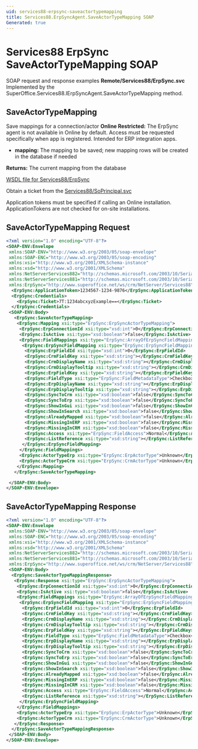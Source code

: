 ```yaml
---
uid: services88-erpsync-saveactortypemapping
title: Services88.ErpSyncAgent.SaveActorTypeMapping SOAP
Generated: true
---
```


# Services88 ErpSync SaveActorTypeMapping SOAP

SOAP request and response examples **Remote/Services88/ErpSync.svc**
Implemented by the <see cref="M:SuperOffice.Services88.IErpSyncAgent.SaveActorTypeMapping">SuperOffice.Services88.IErpSyncAgent.SaveActorTypeMapping</see> method.

## SaveActorTypeMapping

Save mappings for a connection/actor
<para /><b>Online Restricted:</b> The ErpSync agent is not available in Online by default. Access must be requested specifically when app is registered. Intended for ERP integration apps.

* **mapping:** The mapping to be saved; new mapping rows will be created in the database if needed

**Returns:** The current mapping from the database


[WSDL file for Services88/ErpSync](../Services88-ErpSync.md)

Obtain a ticket from the [Services88/SoPrincipal.svc](../SoPrincipal/index.md)

Application tokens must be specified if calling an Online installation. ApplicationTokens are not checked for on-site installations.

## SaveActorTypeMapping Request

```xml
<?xml version="1.0" encoding="UTF-8"?>
<SOAP-ENV:Envelope
 xmlns:SOAP-ENV="http://www.w3.org/2003/05/soap-envelope"
 xmlns:SOAP-ENC="http://www.w3.org/2003/05/soap-encoding"
 xmlns:xsi="http://www.w3.org/2001/XMLSchema-instance"
 xmlns:xsd="http://www.w3.org/2001/XMLSchema"
 xmlns:NetServerServices882="http://schemas.microsoft.com/2003/10/Serialization/Arrays"
 xmlns:NetServerServices881="http://schemas.microsoft.com/2003/10/Serialization/"
 xmlns:ErpSync="http://www.superoffice.net/ws/crm/NetServer/Services88">
  <ErpSync:ApplicationToken>1234567-1234-9876</ErpSync:ApplicationToken>
  <ErpSync:Credentials>
    <ErpSync:Ticket>7T:1234abcxyzExample==</ErpSync:Ticket>
  </ErpSync:Credentials>
 <SOAP-ENV:Body>
   <ErpSync:SaveActorTypeMapping>
    <ErpSync:Mapping xsi:type="ErpSync:ErpSyncActorTypeMapping">
     <ErpSync:ErpConnectionId xsi:type="xsd:int">0</ErpSync:ErpConnectionId>
     <ErpSync:IsActive xsi:type="xsd:boolean">false</ErpSync:IsActive>
     <ErpSync:FieldMappings xsi:type="ErpSync:ArrayOfErpSyncFieldMapping">
      <ErpSync:ErpSyncFieldMapping xsi:type="ErpSync:ErpSyncFieldMapping">
       <ErpSync:ErpFieldId xsi:type="xsd:int">0</ErpSync:ErpFieldId>
       <ErpSync:CrmFieldKey xsi:type="xsd:string"></ErpSync:CrmFieldKey>
       <ErpSync:CrmDisplayName xsi:type="xsd:string"></ErpSync:CrmDisplayName>
       <ErpSync:CrmDisplayTooltip xsi:type="xsd:string"></ErpSync:CrmDisplayTooltip>
       <ErpSync:ErpFieldKey xsi:type="xsd:string"></ErpSync:ErpFieldKey>
       <ErpSync:FieldType xsi:type="ErpSync:FieldMetadataType">Checkbox</ErpSync:FieldType>
       <ErpSync:ErpDisplayName xsi:type="xsd:string"></ErpSync:ErpDisplayName>
       <ErpSync:ErpDisplayTooltip xsi:type="xsd:string"></ErpSync:ErpDisplayTooltip>
       <ErpSync:SyncToCrm xsi:type="xsd:boolean">false</ErpSync:SyncToCrm>
       <ErpSync:SyncToErp xsi:type="xsd:boolean">false</ErpSync:SyncToErp>
       <ErpSync:ShowInGui xsi:type="xsd:boolean">false</ErpSync:ShowInGui>
       <ErpSync:ShowInSearch xsi:type="xsd:boolean">false</ErpSync:ShowInSearch>
       <ErpSync:AlreadyMapped xsi:type="xsd:boolean">false</ErpSync:AlreadyMapped>
       <ErpSync:MissingInERP xsi:type="xsd:boolean">false</ErpSync:MissingInERP>
       <ErpSync:MissingInCRM xsi:type="xsd:boolean">false</ErpSync:MissingInCRM>
       <ErpSync:Access xsi:type="ErpSync:FieldAccess">Normal</ErpSync:Access>
       <ErpSync:ListReference xsi:type="xsd:string"></ErpSync:ListReference>
      </ErpSync:ErpSyncFieldMapping>
     </ErpSync:FieldMappings>
     <ErpSync:ActorTypeErp xsi:type="ErpSync:ErpActorType">Unknown</ErpSync:ActorTypeErp>
     <ErpSync:ActorTypeCrm xsi:type="ErpSync:CrmActorType">Unknown</ErpSync:ActorTypeCrm>
    </ErpSync:Mapping>
   </ErpSync:SaveActorTypeMapping>

 </SOAP-ENV:Body>
</SOAP-ENV:Envelope>

```


## SaveActorTypeMapping Response

```xml
<?xml version="1.0" encoding="UTF-8"?>
<SOAP-ENV:Envelope
 xmlns:SOAP-ENV="http://www.w3.org/2003/05/soap-envelope"
 xmlns:SOAP-ENC="http://www.w3.org/2003/05/soap-encoding"
 xmlns:xsi="http://www.w3.org/2001/XMLSchema-instance"
 xmlns:xsd="http://www.w3.org/2001/XMLSchema"
 xmlns:NetServerServices882="http://schemas.microsoft.com/2003/10/Serialization/Arrays"
 xmlns:NetServerServices881="http://schemas.microsoft.com/2003/10/Serialization/"
 xmlns:ErpSync="http://www.superoffice.net/ws/crm/NetServer/Services88">
 <SOAP-ENV:Body>
  <ErpSync:SaveActorTypeMappingResponse>
   <ErpSync:Response xsi:type="ErpSync:ErpSyncActorTypeMapping">
    <ErpSync:ErpConnectionId xsi:type="xsd:int">0</ErpSync:ErpConnectionId>
    <ErpSync:IsActive xsi:type="xsd:boolean">false</ErpSync:IsActive>
    <ErpSync:FieldMappings xsi:type="ErpSync:ArrayOfErpSyncFieldMapping">
     <ErpSync:ErpSyncFieldMapping xsi:type="ErpSync:ErpSyncFieldMapping">
      <ErpSync:ErpFieldId xsi:type="xsd:int">0</ErpSync:ErpFieldId>
      <ErpSync:CrmFieldKey xsi:type="xsd:string"></ErpSync:CrmFieldKey>
      <ErpSync:CrmDisplayName xsi:type="xsd:string"></ErpSync:CrmDisplayName>
      <ErpSync:CrmDisplayTooltip xsi:type="xsd:string"></ErpSync:CrmDisplayTooltip>
      <ErpSync:ErpFieldKey xsi:type="xsd:string"></ErpSync:ErpFieldKey>
      <ErpSync:FieldType xsi:type="ErpSync:FieldMetadataType">Checkbox</ErpSync:FieldType>
      <ErpSync:ErpDisplayName xsi:type="xsd:string"></ErpSync:ErpDisplayName>
      <ErpSync:ErpDisplayTooltip xsi:type="xsd:string"></ErpSync:ErpDisplayTooltip>
      <ErpSync:SyncToCrm xsi:type="xsd:boolean">false</ErpSync:SyncToCrm>
      <ErpSync:SyncToErp xsi:type="xsd:boolean">false</ErpSync:SyncToErp>
      <ErpSync:ShowInGui xsi:type="xsd:boolean">false</ErpSync:ShowInGui>
      <ErpSync:ShowInSearch xsi:type="xsd:boolean">false</ErpSync:ShowInSearch>
      <ErpSync:AlreadyMapped xsi:type="xsd:boolean">false</ErpSync:AlreadyMapped>
      <ErpSync:MissingInERP xsi:type="xsd:boolean">false</ErpSync:MissingInERP>
      <ErpSync:MissingInCRM xsi:type="xsd:boolean">false</ErpSync:MissingInCRM>
      <ErpSync:Access xsi:type="ErpSync:FieldAccess">Normal</ErpSync:Access>
      <ErpSync:ListReference xsi:type="xsd:string"></ErpSync:ListReference>
     </ErpSync:ErpSyncFieldMapping>
    </ErpSync:FieldMappings>
    <ErpSync:ActorTypeErp xsi:type="ErpSync:ErpActorType">Unknown</ErpSync:ActorTypeErp>
    <ErpSync:ActorTypeCrm xsi:type="ErpSync:CrmActorType">Unknown</ErpSync:ActorTypeCrm>
   </ErpSync:Response>
  </ErpSync:SaveActorTypeMappingResponse>
 </SOAP-ENV:Body>
</SOAP-ENV:Envelope>

```

